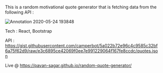 This is a random motivational quote generator that is fetching data from the following API :

![Annotation 2020-05-24 193848](https://user-images.githubusercontent.com/46797663/82756192-3f6f5d00-9df6-11ea-94bc-ced4270cd4f8.png)


Tech : React, Bootstrap

API : https://gist.githubusercontent.com/camperbot/5a022b72e96c4c9585c32bf6a75f62d9/raw/e3c6895ce42069f0ee7e991229064f167fe8ccdc/quotes.json

Live @ https://pavan-sagar.github.io/random-quote-generator/
